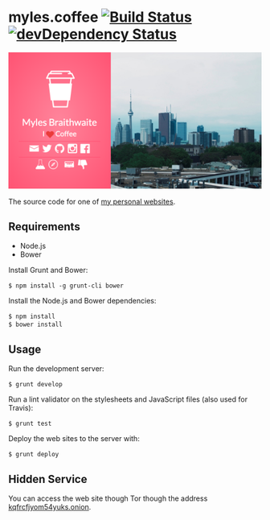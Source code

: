 # myles.coffee [![Build Status](https://travis-ci.org/myles/myles.coffee.svg?branch=master)](https://travis-ci.org/myles/myles.coffee) [![devDependency Status](https://david-dm.org/myles/myles.coffee/dev-status.svg)](https://david-dm.org/myles/myles.coffee#info=devDependencies)

![Screenshot of Myles.Coffee](/designs/screenshot.png?raw=true "Screenshot of Myles.Coffee")

The source code for one of [my personal websites](https://myles.coffee "Myles.Coffee").

## Requirements

* Node.js
* Bower


Install Grunt and Bower:

```
$ npm install -g grunt-cli bower
```

Install the Node.js and Bower dependencies:

```
$ npm install
$ bower install
```

## Usage

Run the development server:

```
$ grunt develop
```

Run a lint validator on the stylesheets and JavaScript files (also used for Travis):

```
$ grunt test
```

Deploy the web sites to the server with:

```
$ grunt deploy
```

## Hidden Service

You can access the web site though Tor though the address [kqfrcfjyom54yuks.onion](http://kqfrcfjyom54yuks.onion).

